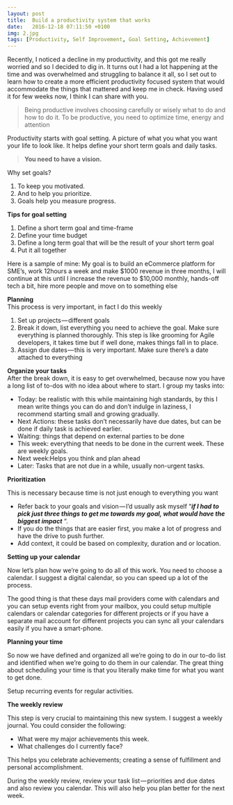 ```yaml
---
layout: post
title:  Build a productivity system that works
date:   2016-12-18 07:11:50 +0100
img: 2.jpg
tags: [Productivity, Self Improvement, Goal Setting, Achievement]
---
```


<!-- ![](https://cdn-images-1.medium.com/max/1600/0*BLbJg1PXukelS4MM.jpg) -->

Recently, I noticed a decline in my productivity, and this got me really worried and so I decided to dig in. It turns out I had a lot happening at the time and was overwhelmed and struggling to balance it all, so I set out to learn how to create a more efficient productivity focused system that would accommodate the things that mattered and keep me in check. Having used it for few weeks now, I think I can share with you.

> Being productive involves choosing carefully or wisely what to do and how to do it. To be productive, you need to optimize time, energy and attention

Productivity starts with goal setting. A picture of what you what you want your life to look like. It helps define your short term goals and daily tasks.

> **You need to have a vision.**

Why set goals?

1.  To keep you motivated.
2.  And to help you prioritize.
3.  Goals help you measure progress.

**Tips for goal setting**

1.  Define a short term goal and time-frame
2.  Define your time budget
3.  Define a long term goal that will be the result of your short term goal
4.  Put it all together

Here is a sample of mine: My goal is to build an eCommerce platform for SME’s, work 12hours a week and make $1000 revenue in three months, I will continue at this until I increase the revenue to $10,000 monthly, hands-off tech a bit, hire more people and move on to something else

**Planning**  
This process is very important, in fact I do this weekly

1.  Set up projects — different goals
2.  Break it down, list everything you need to achieve the goal. Make sure everything is planned thoroughly. This step is like grooming for Agile developers, it takes time but if well done, makes things fall in to place.
3.  Assign due dates — this is very important. Make sure there’s a date attached to everything

**Organize your tasks**  
After the break down, it is easy to get overwhelmed, because now you have a long list of to-dos with no idea about where to start. I group my tasks into:

*   Today: be realistic with this while maintaining high standards, by this I mean write things you can do and don’t indulge in laziness, I recommend starting small and growing gradually.
*   Next Actions: these tasks don’t necessarily have due dates, but can be done if daily task is achieved earlier.
*   Waiting: things that depend on external parties to be done
*   This week: everything that needs to be done in the current week. These are weekly goals.
*   Next week:Helps you think and plan ahead
*   Later: Tasks that are not due in a while, usually non-urgent tasks.

**Prioritization**

This is necessary because time is not just enough to everything you want

*   Refer back to your goals and vision — I’d usually ask myself “**_if I had to pick just three things to get me towards my goal, what would have the biggest impact_** “.
*   If you do the things that are easier first, you make a lot of progress and have the drive to push further.
*   Add context, it could be based on complexity, duration and or location.

**Setting up your calendar**

Now let’s plan how we’re going to do all of this work. You need to choose a calendar. I suggest a digital calendar, so you can speed up a lot of the process.

The good thing is that these days mail providers come with calendars and you can setup events right from your mailbox, you could setup multiple calendars or calendar categories for different projects or if you have a separate mail account for different projects you can sync all your calendars easily if you have a smart-phone.

**Planning your time**

So now we have defined and organized all we’re going to do in our to-do list and identified when we’re going to do them in our calendar. The great thing about scheduling your time is that you literally make time for what you want to get done.

Setup recurring events for regular activities.

**The weekly review**

This step is very crucial to maintaining this new system. I suggest a weekly journal. You could consider the following:

*   What were my major achievements this week.
*   What challenges do I currently face?

This helps you celebrate achievements; creating a sense of fulfillment and personal accomplishment.

During the weekly review, review your task list — priorities and due dates and also review you calendar. This will also help you plan better for the next week.